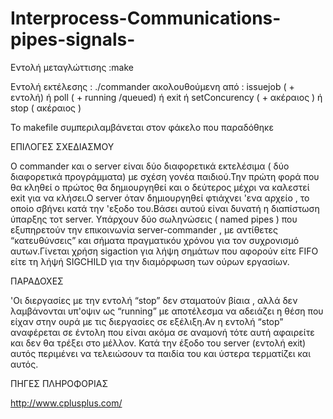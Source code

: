 # Interprocess-Communications-pipes-signals-


Εντολή μεταγλώττισης :make

Εντολή εκτέλεσης : ./commander ακολουθούμενη από : issuejob ( + εντολή)
ή poll ( + running /queued) ή exit ή setConcurency ( + ακέραιος )
ή stop ( ακέραιος )

Το makefile συμπεριλαμβάνεται στον φάκελο που παραδόθηκε

ΕΠΙΛΟΓΕΣ ΣΧΕΔΙΑΣΜΟΥ

O commander και ο server είναι δύο διαφορετικά εκτελέσιμα ( δύο διαφορετικά προγράμματα)
με σχέση γονέα παιδιού.Την πρώτη φορά που θα κληθεί ο πρώτος θα δημιουργηθεί και ο δεύτερος
μέχρι να καλεστεί exit για να κλήσει.Ο server όταν δημιουργηθεί φτιάχνει 'ενα αρχείο , το οποίο
σβήνει κατά την 'εξοδο του.Βάσει αυτού είναι δυνατή η διαπίστωση ύπαρξης τοτ server.
Υπάρχουν δύο σωληνώσεις ( named pipes ) που εξυπηρετούν την επικοινωνία server-commander ,
με αντίθετες “κατευθύνσεις” και σήματα πραγματικόυ χρόνου για τον συχρονισμό αυτων.Γίνεται
χρήση sigaction για λήψη σημάτων που αφορούν είτε FIFO είτε τη λήψή SIGCHILD για την
διαμόρφωση των ούρων εργασίων.

ΠΑΡΑΔΟΧΕΣ

'Οι διεργασίες με την εντολή “stop” δεν σταματούν βίαια , αλλά δεν λαμβάνονται υπ'οψιν
ως “running” με αποτέλεσμα να αδειάζει η θέση που είχαν στην ουρά με τις διεργασίες σε
εξέλιξη.Αν η εντολή “stop” αναφέρεται σε έντολη που είναι ακόμα σε αναμονή τότε αυτή αφαιρείτε
και δεν θα τρέξει στο μέλλον.
Κατά την έξοδο του server (εντολή exit) αυτός περιμένει να τελειώσουν τα παιδία του και ύστερα
τερματίζει και αυτός.


ΠΗΓΕΣ ΠΛΗΡΟΦΟΡΙΑΣ

http://www.cplusplus.com/

